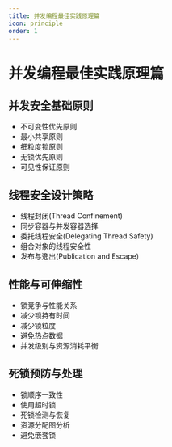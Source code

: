 ```yaml
---
title: 并发编程最佳实践原理篇
icon: principle
order: 1
---
```


# 并发编程最佳实践原理篇

## 并发安全基础原则

- 不可变性优先原则
- 最小共享原则
- 细粒度锁原则
- 无锁优先原则
- 可见性保证原则

## 线程安全设计策略

- 线程封闭(Thread Confinement)
- 同步容器与并发容器选择
- 委托线程安全(Delegating Thread Safety)
- 组合对象的线程安全性
- 发布与逸出(Publication and Escape)

## 性能与可伸缩性

- 锁竞争与性能关系
- 减少锁持有时间
- 减少锁粒度
- 避免热点数据
- 并发级别与资源消耗平衡

## 死锁预防与处理

- 锁顺序一致性
- 使用超时锁
- 死锁检测与恢复
- 资源分配图分析
- 避免嵌套锁
